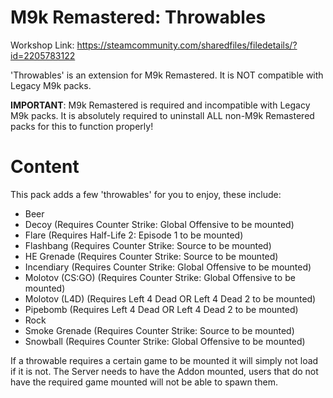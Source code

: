 # M9k Remastered: Throwables

Workshop Link: https://steamcommunity.com/sharedfiles/filedetails/?id=2205783122

'Throwables' is an extension for M9k Remastered. It is NOT compatible with Legacy M9k packs.

**IMPORTANT**: M9k Remastered is required and incompatible with Legacy M9k packs. It is absolutely required to uninstall ALL non-M9k Remastered packs for this to function properly!

# Content

This pack adds a few 'throwables' for you to enjoy, these include:
- Beer
- Decoy (Requires Counter Strike: Global Offensive to be mounted)
- Flare (Requires Half-Life 2: Episode 1 to be mounted)
- Flashbang (Requires Counter Strike: Source to be mounted)
- HE Grenade (Requires Counter Strike: Source to be mounted)
- Incendiary (Requires Counter Strike: Global Offensive to be mounted)
- Molotov (CS:GO) (Requires Counter Strike: Global Offensive to be mounted)
- Molotov (L4D) (Requires Left 4 Dead OR Left 4 Dead 2 to be mounted)
- Pipebomb (Requires Left 4 Dead OR Left 4 Dead 2 to be mounted)
- Rock
- Smoke Grenade (Requires Counter Strike: Source to be mounted)
- Snowball (Requires Counter Strike: Global Offensive to be mounted)

If a throwable requires a certain game to be mounted it will simply not load if it is not. The Server needs to have the Addon mounted, users that do not have the required game mounted will not be able to spawn them.
